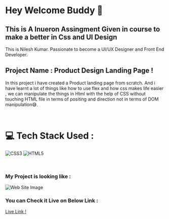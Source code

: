 # Hey Welcome Buddy 👋

## This is A Inueron Assingment Given in course to make a better in Css and UI Design

This is Nilesh Kumar. Passionate to become a UI/UX Designer and Front End Developer.

## Project Name : **Product Design Landing Page !**

In this project i have created a Product landing page from scratch. And i have learnt a lot of things like how to use flex and how css makes life easier , we can manipulate the things in Html with the help of CSS without touching HTML file in terms of positing and direction not in terms of DOM manipulation😅. 

</br>

# 💻 Tech Stack Used :

![CSS3](https://img.shields.io/badge/css3-%231572B6.svg?style=for-the-badge&logo=css3&logoColor=white) ![HTML5](https://img.shields.io/badge/html5-%23E34F26.svg?style=for-the-badge&logo=html5&logoColor=white) 

</br>

### My Project is looking like :

![Web Site Image](./Assets/Complete%20SS%20(3).png)

### You can Check it Live on Below Link :

[Live Link !](https://vercel.com/nileshsingh234/inueron-assignment-12/3Agr5ZSS1CEj42XxPD3eNbQiXTaZ)